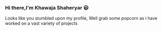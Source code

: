 ### Hi there,I'm Khawaja Shaheryar 😃

Looks like you stumbled upon my profile, Well grab some popcorn as i have worked on a vast variety of projects
<!--

Some information about me:

- 🔭 I’m currently working on Robotics with AI && Reinforcement Learning
- 🌱 I’m currently learning Deep Learning in C/C++
- 👯 I’m looking to collaborate on Robotics
- 🥅 2021 Goals Build my own robot which works with reinforcement learning
-->
